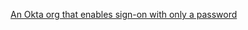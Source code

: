 [An Okta org that enables sign-on with only a password](/docs/guides/set-up-org/#set-up-your-okta-org-for-a-password-factor-only-use-case)
